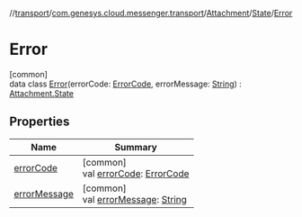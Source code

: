 //[transport](../../../../../index.md)/[com.genesys.cloud.messenger.transport](../../../index.md)/[Attachment](../../index.md)/[State](../index.md)/[Error](index.md)

# Error

[common]\
data class [Error](index.md)(errorCode: [ErrorCode](../../../../com.genesys.cloud.messenger.transport.util/-error-code/index.md), errorMessage: [String](https://kotlinlang.org/api/latest/jvm/stdlib/kotlin/-string/index.html)) : [Attachment.State](../index.md)

## Properties

| Name | Summary |
|---|---|
| [errorCode](error-code.md) | [common]<br>val [errorCode](error-code.md): [ErrorCode](../../../../com.genesys.cloud.messenger.transport.util/-error-code/index.md) |
| [errorMessage](error-message.md) | [common]<br>val [errorMessage](error-message.md): [String](https://kotlinlang.org/api/latest/jvm/stdlib/kotlin/-string/index.html) |
